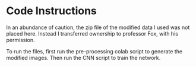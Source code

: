 # Code Instructions

In an abundance of caution, the zip file of the modified data I used was not placed here. Instead I transferred ownership to professor Fox, with his permission.

To run the files, first run the pre-processing colab script to generate the modified images. Then run the CNN script to train the network.
